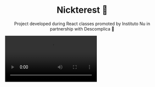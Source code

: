 <h1 align=center>Nickterest 🤳</h1>

<p align=center>Project developed during React classes promoted by Instituto Nu in partnership with Descomplica 💜</p>
<video src='https://github.com/itsmenicky/Nickterest/blob/main/video/nickterest.mp4'>

### 👨‍💻 Programming Languages

- JavaScript

### 💡 Features

- React.JS
